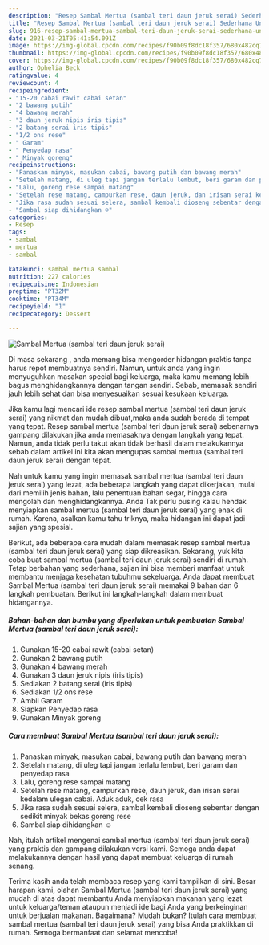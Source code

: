 ```yaml
---
description: "Resep Sambal Mertua (sambal teri daun jeruk serai) Sederhana Untuk Jualan"
title: "Resep Sambal Mertua (sambal teri daun jeruk serai) Sederhana Untuk Jualan"
slug: 916-resep-sambal-mertua-sambal-teri-daun-jeruk-serai-sederhana-untuk-jualan
date: 2021-03-21T05:41:54.091Z
image: https://img-global.cpcdn.com/recipes/f90b09f8dc18f357/680x482cq70/sambal-mertua-sambal-teri-daun-jeruk-serai-foto-resep-utama.jpg
thumbnail: https://img-global.cpcdn.com/recipes/f90b09f8dc18f357/680x482cq70/sambal-mertua-sambal-teri-daun-jeruk-serai-foto-resep-utama.jpg
cover: https://img-global.cpcdn.com/recipes/f90b09f8dc18f357/680x482cq70/sambal-mertua-sambal-teri-daun-jeruk-serai-foto-resep-utama.jpg
author: Ophelia Beck
ratingvalue: 4
reviewcount: 4
recipeingredient:
- "15-20 cabai rawit cabai setan"
- "2 bawang putih"
- "4 bawang merah"
- "3 daun jeruk nipis iris tipis"
- "2 batang serai iris tipis"
- "1/2 ons rese"
- " Garam"
- " Penyedap rasa"
- " Minyak goreng"
recipeinstructions:
- "Panaskan minyak, masukan cabai, bawang putih dan bawang merah"
- "Setelah matang, di uleg tapi jangan terlalu lembut, beri garam dan penyedap rasa"
- "Lalu, goreng rese sampai matang"
- "Setelah rese matang, campurkan rese, daun jeruk, dan irisan serai kedalam ulegan cabai. Aduk aduk, cek rasa"
- "Jika rasa sudah sesuai selera, sambal kembali dioseng sebentar dengan sedikit minyak bekas goreng rese"
- "Sambal siap dihidangkan ☺️"
categories:
- Resep
tags:
- sambal
- mertua
- sambal

katakunci: sambal mertua sambal 
nutrition: 227 calories
recipecuisine: Indonesian
preptime: "PT32M"
cooktime: "PT34M"
recipeyield: "1"
recipecategory: Dessert

---
```



![Sambal Mertua (sambal teri daun jeruk serai)](https://img-global.cpcdn.com/recipes/f90b09f8dc18f357/680x482cq70/sambal-mertua-sambal-teri-daun-jeruk-serai-foto-resep-utama.jpg)

Di masa  sekarang , anda memang bisa mengorder hidangan praktis tanpa harus repot membuatnya sendiri. Namun, untuk anda yang ingin menyuguhkan masakan special bagi keluarga, maka kamu memang lebih bagus menghidangkannya dengan tangan sendiri. Sebab, memasak sendiri jauh lebih sehat dan bisa menyesuaikan sesuai kesukaan keluarga.

Jika kamu lagi mencari ide resep sambal mertua (sambal teri daun jeruk serai) yang nikmat dan mudah dibuat,maka anda sudah berada di tempat yang tepat. Resep sambal mertua (sambal teri daun jeruk serai)  sebenarnya gampang dilakukan jika anda memasaknya dengan langkah yang tepat. Namun, anda tidak perlu takut akan tidak berhasil dalam melakukannya 
sebab dalam artikel ini kita akan mengupas sambal mertua (sambal teri daun jeruk serai) dengan tepat.  



Nah untuk kamu yang ingin memasak sambal mertua (sambal teri daun jeruk serai) yang lezat, ada beberapa langkah yang dapat dikerjakan, mulai dari memilih jenis bahan, lalu penentuan bahan segar, hingga cara mengolah dan menghidangkannya. Anda Tak perlu pusing kalau hendak menyiapkan sambal mertua (sambal teri daun jeruk serai) yang enak di rumah. Karena, asalkan kamu  tahu triknya, maka hidangan ini dapat jadi sajian yang spesial.

Berikut, ada beberapa cara mudah dalam memasak resep sambal mertua (sambal teri daun jeruk serai) yang siap dikreasikan. Sekarang, yuk kita coba buat sambal mertua (sambal teri daun jeruk serai) sendiri di rumah. Tetap berbahan yang sederhana, sajian ini bisa memberi manfaat untuk membantu menjaga kesehatan tubuhmu sekeluarga. Anda dapat membuat Sambal Mertua (sambal teri daun jeruk serai) memakai 9 bahan dan 6 langkah pembuatan. Berikut ini langkah-langkah dalam membuat hidangannya.

<!--inarticleads1-->

##### Bahan-bahan dan bumbu yang diperlukan untuk pembuatan Sambal Mertua (sambal teri daun jeruk serai):

1. Gunakan 15-20 cabai rawit (cabai setan)
1. Gunakan 2 bawang putih
1. Gunakan 4 bawang merah
1. Gunakan 3 daun jeruk nipis (iris tipis)
1. Sediakan 2 batang serai (iris tipis)
1. Sediakan 1/2 ons rese
1. Ambil  Garam
1. Siapkan  Penyedap rasa
1. Gunakan  Minyak goreng




<!--inarticleads2-->

##### Cara membuat Sambal Mertua (sambal teri daun jeruk serai):

1. Panaskan minyak, masukan cabai, bawang putih dan bawang merah
1. Setelah matang, di uleg tapi jangan terlalu lembut, beri garam dan penyedap rasa
1. Lalu, goreng rese sampai matang
1. Setelah rese matang, campurkan rese, daun jeruk, dan irisan serai kedalam ulegan cabai. Aduk aduk, cek rasa
1. Jika rasa sudah sesuai selera, sambal kembali dioseng sebentar dengan sedikit minyak bekas goreng rese
1. Sambal siap dihidangkan ☺️




Nah, itulah artikel mengenai  sambal mertua (sambal teri daun jeruk serai)  yang praktis dan gampang dilakukan versi kami. Semoga anda dapat melakukannya dengan hasil yang dapat membuat keluarga di rumah senang. 

Terima kasih anda telah membaca resep yang kami tampilkan di sini. Besar harapan kami, olahan  Sambal Mertua (sambal teri daun jeruk serai) yang mudah di atas dapat membantu Anda menyiapkan makanan yang lezat untuk keluarga/teman ataupun menjadi ide bagi Anda yang berkeinginan untuk berjualan makanan. Bagaimana? Mudah bukan? Itulah cara membuat sambal mertua (sambal teri daun jeruk serai) yang bisa Anda praktikkan di rumah. Semoga bermanfaat dan selamat mencoba!

